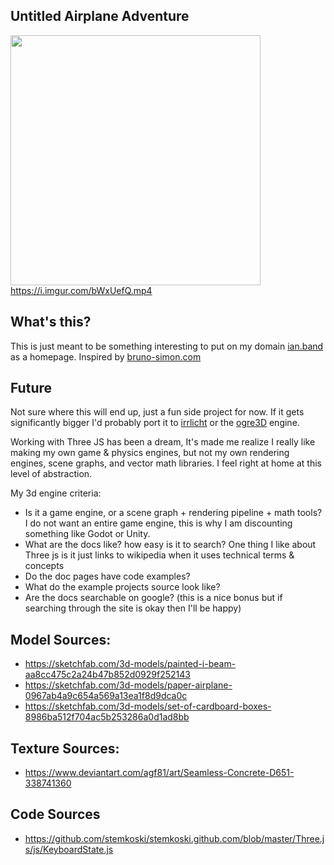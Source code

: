 ## Untitled Airplane Adventure
<img src="https://i.imgur.com/ZBKYWiG.gif" width="400" ></img>
<br/>
https://i.imgur.com/bWxUefQ.mp4


## What's this?
This is just meant to be something interesting to put on my domain [ian.band](http://ian.band) as a homepage. Inspired by [bruno-simon.com](https://bruno-simon.com/)

## Future
Not sure where this will end up, just a fun side project for now. If it gets significantly bigger I'd probably port it to [irrlicht](https://irrlicht.sourceforge.io/) or the [ogre3D](https://www.ogre3d.org/) engine.

Working with Three JS has been a dream, It's made me realize I really like making my own game & physics engines, but not my own rendering engines, scene graphs, and vector math libraries. I feel right at home at this level of abstraction. 

My 3d engine criteria:
 - Is it a game engine, or a scene graph + rendering pipeline + math tools? I do not want an entire game engine, this is why I am discounting something like Godot or Unity.
 - What are the docs like? how easy is it to search? One thing I like about Three js is it just links to wikipedia when it uses technical terms & concepts
 - Do the doc pages have code examples?
 - What do the example projects source look like?
 - Are the docs searchable on google? (this is a nice bonus but if searching through the site is okay then I'll be happy)

 ## Model Sources:
- https://sketchfab.com/3d-models/painted-i-beam-aa8cc475c2a24b47b852d0929f252143
- https://sketchfab.com/3d-models/paper-airplane-0967ab4a9c654a569a13ea1f8d9dca0c
- https://sketchfab.com/3d-models/set-of-cardboard-boxes-8986ba512f704ac5b253286a0d1ad8bb

## Texture Sources:
- https://www.deviantart.com/agf81/art/Seamless-Concrete-D651-338741360

## Code Sources
- https://github.com/stemkoski/stemkoski.github.com/blob/master/Three.js/js/KeyboardState.js
